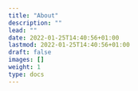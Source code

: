 ```yaml
---
title: "About"
description: ""
lead: ""
date: 2022-01-25T14:40:56+01:00
lastmod: 2022-01-25T14:40:56+01:00
draft: false
images: []
weight: 1
type: docs
---
```

